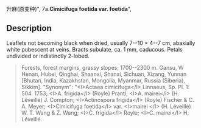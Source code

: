 升麻(原变种)",
7a.**Cimicifuga foetida var. foetida**",

## Description
Leaflets not becoming black when dried, usually 7--10 × 4--7 cm, abaxially white pubescent at veins. Bracts subulate, ca. 1 mm, caducous. Petals undivided or indistinctly 2-lobed.

> Forests, forest margins, grassy slopes; 1700--2300 m. Gansu, W Henan, Hubei, Qinghai, Shaanxi, Shanxi, Sichuan, Xizang, Yunnan [Bhutan, India, Kazakhstan, Mongolia, Myanmar, Russia (Siberia), Sikkim].
  "Synonym": "&lt;I&gt;Actaea cimicifuga&lt;/I&gt; Linnaeus, Sp. Pl. 1: 504. 1753; &lt;I&gt;A. frigida&lt;/I&gt; (Royle) Prantl; &lt;I&gt;A. mairei&lt;/I&gt; (H. Léveillé) J. Compton; &lt;I&gt;Actinospora frigida&lt;/I&gt; (Royle) Fischer &amp; C. A. Meyer; &lt;I&gt;Cimicifuga foetida&lt;/I&gt; var. &lt;I&gt;mairei &lt;/I&gt; (H. Léveillé) W. T. Wang &amp; Z. Wang; &lt;I&gt;C. frigida&lt;/I&gt; Royle; &lt;I&gt;C. mairei&lt;/I&gt; H. Léveillé.
